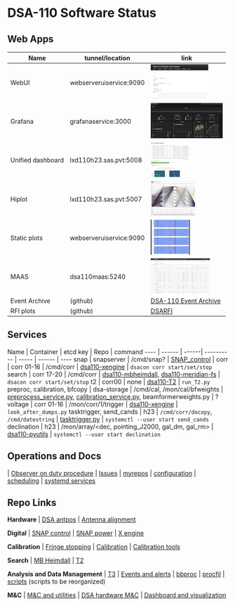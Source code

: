 # DSA-110 Software Status


## Web Apps

Name | tunnel/location | link |
---  | ---             | ---  |
WebUI | webserveruiservice:9090 | [![Web UI](static/webui.png "WebUI")](http://localhost:9090) |
Grafana | grafanaservice:3000 | [![Grafana](static/grafana.png "Grafana")](http://localhost:3000) |
Unified dashboard | lxd110h23.sas.pvt:5008 | [![Unified dashboard](static/dashboard.png "Unified dashboard")](http://localhost:5008) | 
Hiplot | lxd110h23.sas.pvt:5007 | [![Candidate Hiplot](static/hiplot.png "hiplot T2")](http://localhost:5007/?hip.load_uri=%22cluster_output.csv%22&hip.filters=%5B%5D&hip.color_by=%22dm%22&hip.PARALLEL_PLOT.order=%5B%22dm%22%2C%22ibeam%22%2C%22ibox%22%2C%22mjds%22%2C%22snr%22%2C%22trigger%22%2C%22specnum%22%5D&hip.PARALLEL_PLOT.hide=%5B%22cl%22%2C%22cntb%22%2C%22cntc%22%2C%22uid%22%2C%22idm%22%2C%22if%22%2C%22itime%22%2C%22specnum%22%5D&hip.XY.axis_y=%22ibeam%22&hip.XY.axis_x=%22mjds%22&hip.params.ibox.type=%22numericlog%22&hip.PARALLEL_PLOT.invert=%5B%5D) |
Static plots | webserveruiservice:9090 | [![Static plots](static/plots.png "Plots")](http://localhost:9090/plots/) |
MAAS | dsa110maas:5240 | [![MAAS](static/maas.png "MAAS")](http://localhost:5240) |
Event Archive | (github) | [DSA-110 Event Archive](http://code.deepsynoptic.org/dsa110-archive) |
RFI plots | (github) | [DSARFI](https://greghell.github.io/DSARFI/) |

## Services

Name | Container | etcd key | Repo | command
---- | ------ | ------| ---------- | ----- | ------ | ----
snap | snapserver | /cmd/snap? | [SNAP_control](https://github.com/dsa110/SNAP_control) | 
corr | corr 01-16 | /cmd/corr | [dsa110-xengine](https://github.com/dsa110/dsa110-xengine) | `dsacon corr start/set/stop`
search | corr 17-20 | /cmd/corr | [dsa110-mbheimdall](https://github.com/dsa110/dsa110-mbheimdall), [dsa110-meridian-fs](https://github.com/dsa110/dsa110-meridian-fs) | `dsacon corr start/set/stop`
t2 | corr00 | none | [dsa110-T2](https://github.com/dsa110/dsa110-T2) | `run_T2.py`
preproc, calibration, bfcopy | dsa-storage | /cmd/cal, /mon/cal/bfweights | [preprocess_service.py](https://github.com/dsa110/dsa110-calib/blob/main/services/preprocess_service.py), [calibration_service.py](https://github.com/dsa110/dsa110-calib/blob/main/services/calibration_service.py), beamformerweights.py | ?
voltage | corr 01-16 | /mon/corr/1/trigger | [dsa110-xengine](https://github.com/dsa110/dsa110-xengine) | `look_after_dumps.py`
tasktrigger, send_cands | h23 | `/cmd/corr/docopy`, `/cmd/datestring` | [tasktrigger.py](https://github.com/dsa110/dsa110-T3/blob/main/services/tasktrigger.py) | `systemctl --user start send_cands`
declination | h23 | /mon/array/<dec, pointing_J2000, gal_dm, gal_rm> | [dsa110-pyutils](https://github.com/dsa110/dsa110-pyutils/blob/ds/dev/services/update_declination.py) | `systemctl --user start declination`

## Operations and Docs
|
[Observer on duty procedure](https://caltech.sharepoint.com/sites/ovro/projects/_layouts/15/guestaccess.aspx?guestaccesstoken=57nyO0SQ5zF9ZAPSCFxi7YYLCvFydqOI8RpTHwFkUWU%3D&docid=2_0c25a024999414027bf66c42cb1d77ead&rev=1&e=uVcc9v)
|
[Issues](https://github.com/dsa110/dsa110-issues)
|
[myrepos](https://github.com/dsa110/dsa110-shell)
|
[configuration](https://github.com/dsa110/dsa110-cnf)
|
[scheduling](https://github.com/dsa110/dsa110-controlscripts)
|
[systemd services](https://github.com/dsa110/dsa110-systemd)

## Repo Links

**Hardware**
|
[DSA antpos](https://github.com/dsa110/dsa110-antpos)
|
[Antenna alignment](https://github.com/dsa110/dsa110-alignment)


**Digital**
|
[SNAP control](https://github.com/dsa110/SNAP_control/tree/v3)
|
[SNAP power](https://github.com/dsa110/dsa110-powersnap)
|
[X engine](https://github.com/dsa110/dsa110-xengine)


**Calibration**
|
[Fringe stopping](https://github.com/dsa110/dsa110-meridian-fs)
|
[Calibration](https://github.com/dsa110/dsa110-calib)
|
[Calibration tools](https://github.com/dsa110/dsa110-caltools)


**Search**
|
[MB Heimdall](https://github.com/dsa110/dsa110-mbheimdall)
|
[T2](https://dsa110.github.io/dsa110-T2/)


**Analysis and Data Management**
|
[T3](https://github.com/dsa110/dsa110-T3)
|
[Events and alerts](https://github.com/dsa110/dsa110-event)
|
[bbproc](https://github.com/dsa110/dsa110-bbproc)
|
[procfil](https://github.com/dsa110/dsa110-procfil)
|
[scripts](https://github.com/dsa110/dsa110-xengine/tree/v0.9/scripts) (scripts to be reorganized)


**M&C**
|
[M&C and utilities](https://github.com/dsa110/dsa110-pyutils)
|
[DSA hardware M&C](https://github.com/dsa110/dsa110-hwmc)
|
[Dashboard and visualization](https://github.com/dsa110/dsa110-vis)
